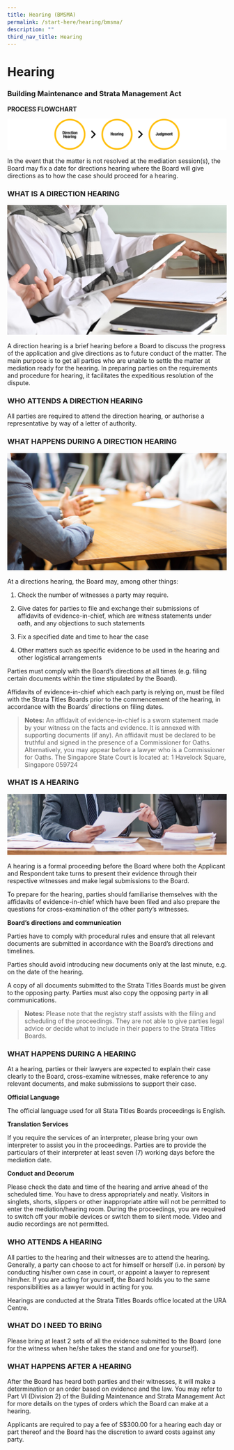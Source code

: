 ```yaml
---
title: Hearing (BMSMA)
permalink: /start-here/hearing/bmsma/
description: ""
third_nav_title: Hearing
---
```

# Hearing

### Building Maintenance and Strata Management Act

**PROCESS FLOWCHART**

![](/images/General%20Proceedings/Hearing/hearing-bmsma-flowchart.png)

In the event that the matter is not resolved at the mediation session(s), the Board may fix a date for directions hearing where the Board will give directions as to how the case should proceed for a hearing.

### WHAT IS A DIRECTION HEARING

![](/images/discussion.jpg)

A direction hearing is a brief hearing before a Board to discuss the progress of the application and give directions as to future conduct of the matter. The main purpose is to get all parties who are unable to settle the matter at mediation ready for the hearing. In preparing parties on the requirements and procedure for hearing, it facilitates the expeditious resolution of the dispute.

### WHO ATTENDS A DIRECTION HEARING

All parties are required to attend the direction hearing, or authorise a representative by way of a letter of authority.

### WHAT HAPPENS DURING A DIRECTION HEARING

![](/images/meeting-in-progress.jpg)

At a directions hearing, the Board may, among other things:

1.  Check the number of witnesses a party may require.
    
2.  Give dates for parties to file and exchange their submissions of affidavits of evidence-in-chief, which are witness statements under oath, and any objections to such statements
    
3.  Fix a specified date and time to hear the case
    
4.  Other matters such as specific evidence to be used in the hearing and other logistical arrangements
    

Parties must comply with the Board’s directions at all times (e.g. filing certain documents within the time stipulated by the Board).

Affidavits of evidence-in-chief which each party is relying on, must be filed with the Strata Titles Boards prior to the commencement of the hearing, in accordance with the Boards’ directions on filing dates.

> **Notes:**
An affidavit of evidence-in-chief is a sworn statement made by your witness on the facts and evidence. It is annexed with supporting documents (if any). An affidavit must be declared to be truthful and signed in the presence of a Commissioner for Oaths. 
Alternatively, you may appear before a lawyer who is a Commissioner for Oaths.
The Singapore State Court is located at: 1 Havelock Square, Singapore 059724

### WHAT IS A HEARING

![what is hearing](/images/what-is-hearing.jpg)

A hearing is a formal proceeding before the Board where both the Applicant and Respondent take turns to present their evidence through their respective witnesses and make legal submissions to the Board.

To prepare for the hearing, parties should familiarise themselves with the affidavits of evidence-in-chief which have been filed and also prepare the questions for cross-examination of the other party’s witnesses.

**Board’s directions and communication**

Parties have to comply with procedural rules and ensure that all relevant documents are submitted in accordance with the Board’s directions and timelines.

Parties should avoid introducing new documents only at the last minute, e.g. on the date of the hearing.

A copy of all documents submitted to the Strata Titles Boards must be given to the opposing party. Parties must also copy the opposing party in all communications.

> **Notes:**
Please note that the registry staff assists with the filing and scheduling of the proceedings. They are not able to give parties legal advice or decide what to include in their papers to the Strata Titles Boards.

### WHAT HAPPENS DURING A HEARING

At a hearing, parties or their lawyers are expected to explain their case clearly to the Board, cross-examine witnesses, make reference to any relevant documents, and make submissions to support their case.

**Official Language**

The official language used for all Stata Titles Boards proceedings is English.

**Translation Services**

If you require the services of an interpreter, please bring your own interpreter to assist you in the proceedings. Parties are to provide the particulars of their interpreter at least seven (7) working days before the mediation date.

**Conduct and Decorum**

Please check the date and time of the hearing and arrive ahead of the scheduled time. You have to dress appropriately and neatly. Visitors in singlets, shorts, slippers or other inappropriate attire will not be permitted to enter the mediation/hearing room. During the proceedings, you are required to switch off your mobile devices or switch them to silent mode. Video and audio recordings are not permitted.

### WHO ATTENDS A HEARING

All parties to the hearing and their witnesses are to attend the hearing. Generally, a party can choose to act for himself or herself (i.e. in person) by conducting his/her own case in court, or appoint a lawyer to represent him/her. If you are acting for yourself, the Board holds you to the same responsibilities as a lawyer would in acting for you.

Hearings are conducted at the Strata Titles Boards office located at the URA Centre.

### WHAT DO I NEED TO BRING

Please bring at least 2 sets of all the evidence submitted to the Board (one for the witness when he/she takes the stand and one for yourself).

### WHAT HAPPENS AFTER A HEARING

After the Board has heard both parties and their witnesses, it will make a determination or an order based on evidence and the law. You may refer to Part VI (Division 2) of the Building Maintenance and Strata Management Act for more details on the types of orders which the Board can make at a hearing.

Applicants are required to pay a fee of S$300.00 for a hearing each day or part thereof and the Board has the discretion to award costs against any party.